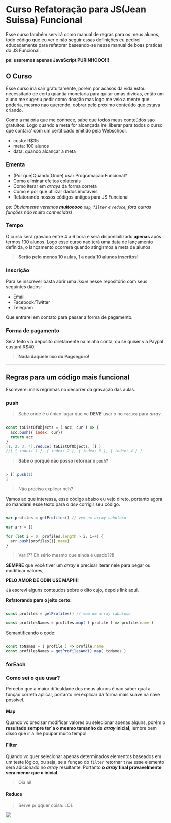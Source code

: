 # Curso Refatoração para JS(Jean Suissa) Funcional

Esse curso também servirá como manual de regras para os meus alunos, todo código que eu ver e não seguir essas definições eu pedirei educadamente para refatorar baseando-se nesse manual de boas praticas do JS Funcional.

**ps: usaremos apenas JavaScript PURINHOOO!!!**

## O Curso

Esse curso iria sair gratuitamente, porém por acasos da vida estou necessitado de certa quantia monetaria para quitar umas dívidas, então um aluno me sugeriu pedir como doação mas logo me veio a mente que poderia, mesmo nao querendo, cobrar pelo próximo conteúdo que estava criando. 

Como a maioria que me conhece, sabe que todos meus conteúdos sao gratuitos. Logo quando a meta for alcançada irei liberar 
para todos o curso que contara' com um certificado emitido pela Webschool.

- custo: R$35
- meta: 100 alunos
- data: quando alcançar a meta


### Ementa

- (Por que|Quando|Onde) usar Programaçao Funcional?
- Como eliminar efeitos colaterais
- Como iterar em *arrays* da forma correta
- Como e por que utilizar dados imutaveis
- Refatorando nossos códigos antigos para JS Funcional

*ps: Óbviamente veremos **muitooooo** `map`, `filter` e `reduce`, fora outras funções não muito conhecidas!*

### Tempo

O curso será gravado entre 4 a 6 hora e será disponibilizado **apenas** após termos 100 alunos. Logo esse curso nao terá uma data de lançamento definida, o lançamento ocorrerá quando atingirmos a meta de alunos.

> **Serão pelo menos 10 aulas, 1 a cada 10 alunos inscritos!**

### Inscrição

Para se inscrever basta abrir uma *issue* nesse repositório com seus seguintes dados:

- Email
- Facebook/Twitter
- Telegram

Que entrarei em contato para passar a forma de pagamento.


### Forma de pagamento

Será feito via depósito diretamente na minha conta, ou se quiser via Paypal custará R$40. 

> **Nada daquele lixo do Pagseguro!**


<hr>

## Regras para um código mais funcional

Escreverei mais regrinhas no decorrer da gravação das aulas.


### push

> Sabe onde é o único lugar que vc **DEVE** usar o no `reduce` para *array*.

```js

const toListOfObjects = ( acc, cur ) => {
  acc.push({ index: cur})
  return acc
}
[1, 2, 3, 4].reduce( toListOfObjects, [] )
//[ { index: 1 }, { index: 2 }, { index: 3 }, { index: 4 } ]

```

> **Sabe o porquê não posso retornar o `push`?**

```js

> [].push(1)
1

```

> Não preciso explicar neh?

Vamos ao que interessa, esse código abaixo eu vejo direto, portanto agora só mandarei esse texto 
para o *dev* corrigir seu código.

```js

var profiles = getProfiles() // vem um array cabuloso

var arr = []

for (let i = 0; profiles.length > i; i++) {
  arr.push(profiles[i].name)
}

```

> Var!!?? Eh sério mesmo que ainda é usado??!!

**SEMPRE** que você tiver um *array* e precisar iterar nele para pegar ou modificar valores, 

**PELO AMOR DE ODIN USE MAP!!!!**

Já escrevi alguns conteudos sobre o dito cujo, depois link aqui.

**Refatorando para o jeito certo:**

```js

const profiles = getProfiles() // vem um array cabuloso

const profilesNames = profiles.map( ( profile ) => profile.name )

```

Semantificando o code:


```js

const toNames = ( profile ) => profile.name 
const profilesNames = getProfilesAnd().map( toNames )

```

### forEach



### Como sei o que usar?

Percebo que a maior dificuldade dos meus alunos é nao saber qual a funçao correta aplicar, portanto irei explicar
da forma mais suave na nave possível.


#### Map

Quando vc precisar modificar valores ou selecionar apenas alguns, porém o **resultado sempre ter´a o mesmo tamanho
do *array* inicial**, lembre bem disso que ir´a lhe poupar muito tempo!

#### Filter

Quando vc quer selecionar apenas determinados elementos baseados em um teste lógico, ou seja, se a funçao do `filter`
retornar `true` esse elemento sera adicionado no *array* resultante. Portanto **o *array* final provavelmente sera menor que o inicial**. 

> Oia aí!


#### Reduce

> Serve p/ qquer coisa. LOL

![](http://www.jewellex.co.za/userfiles/Brinks%20Logo(1).jpg)
